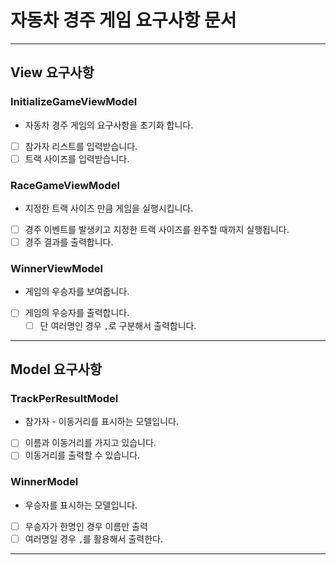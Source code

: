 # 자동차 경주 게임 요구사항 문서

--- 

## View 요구사항

### InitializeGameViewModel

- 자동차 경주 게임의 요구사항을 초기화 합니다.

- [ ] 참가자 리스트를 입력받습니다.
- [ ] 트랙 사이즈를 입력받습니다.

### RaceGameViewModel

- 지정한 트랙 사이즈 만큼 게임을 실행시킵니다.

- [ ] 경주 이벤트를 발생키고 지정한 트랙 사이즈를 완주할 때까지 실행됩니다.
- [ ] 경주 결과를 출력합니다.

### WinnerViewModel

- 게임의 우승자를 보여줍니다.

- [ ] 게임의 우승자를 출력합니다.
    - [ ] 단 여러명인 경우 `,`로 구분해서 출력합니다.

--- 

## Model 요구사항

### TrackPerResultModel

- 참가자 - 이동거리를 표시하는 모델입니다.
- [ ] 이름과 이동거리를 가지고 있습니다.
- [ ] 이동거리를 출력할 수 있습니다.

### WinnerModel

- 우승자를 표시하는 모델입니다.

- [ ] 우승자가 한명인 경우 이름만 출력
- [ ] 여러명일 경우 `,`를 활용해서 출력한다.

---